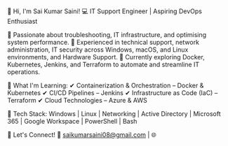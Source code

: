 👋 Hi, I'm Sai Kumar Saini!
💻 IT Support Engineer | Aspiring DevOps Enthusiast

🔹 Passionate about troubleshooting, IT infrastructure, and optimising system performance.
🔹 Experienced in technical support, network administration, IT security across Windows, macOS, and Linux environments, and Hardware Support.
🔹 Currently exploring Docker, Kubernetes, Jenkins, and Terraform to automate and streamline IT operations.

🚀 What I'm Learning:
✔ Containerization & Orchestration – Docker & Kubernetes
✔ CI/CD Pipelines – Jenkins
✔ Infrastructure as Code (IaC) – Terraform
✔ Cloud Technologies – Azure & AWS

📌 Tech Stack: Windows | Linux | Networking | Active Directory | Microsoft 365 | Google Workspace | PowerShell | Bash

🔗 Let's Connect!
📧 saikumarsaini08@gmail.com | 🌐 
